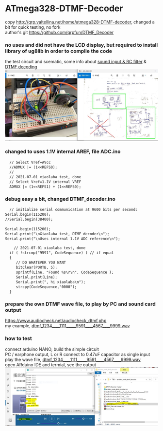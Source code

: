 # ATmega328-DTMF-Decoder  
copy http://qrp.valtellina.net/home/atmega328-DTMF-decoder, changed a bit for quick testing, no fork  
author's git https://github.com/qrpfun/DTMF_Decoder  


### no uses and did not have the LCD display, but required to install library of ug8lib in order to complie the code
the test circuit and scematic,
some info about [sound input & RC filter](https://xiaolaba.wordpress.com/2020/06/21/attiny13-class-d-amp-%e9%96%8b%e9%97%9c%e5%bc%8f%e9%9f%b3%e9%9f%bf%e6%94%be%e5%a4%a7%e5%99%a8/) & [DTMF decoding](https://xiaolaba.wordpress.com/2013/04/19/dtmf-%e9%9b%99%e9%9f%b3%e8%be%a8%e8%99%9f-%e8%a7%a3%e7%a2%bc-%e5%88%b0%e5%ba%95%e7%94%9a%e9%ba%bc%e6%98%af-%e9%a0%bb%e5%9f%9f-frequency-domain-%e5%92%8c-%e6%99%82%e5%9f%9f-time-domain/)  
![DTMF_Decoder_test_circuit.JPG](DTMF_Decoder_test_circuit.JPG)  



### changed to uses 1.1V internal AREF, file ADC.ino

```
  // Select Vref=AVcc
  //ADMUX |= (1<<REFS0);
  //
  // 2021-07-01 xiaolaba test, done
  // Select Vref=1.1V internal VREF
  ADMUX |= (1<<REFS1) + (1<<REFS0);
  ```
  
  
  ### debug easy a bit, changed DTMF_decoder.ino  
  
  ```
    // initialize serial communication at 9600 bits per second:
  Serial.begin(115200);
  //Serial.begin(38400);

  Serial.begin(115200);
  Serial.print("\nXiaolaba test, DTMF decoder\n");
  Serial.print("\nUses internal 1.1V ADC reference\n");

  ```
  
  
  
  ```
      // 2021-07-01 xiaolaba test, done
    if ( !strcmp("9591", CodeSequence) ) // if equal
    {
       // DO WHATEVER YOU WANT
       bitClear(PORTB, 5);
       sprintf(Line, "Found %s\r\n", CodeSequence );
       Serial.print(Line);
       Serial.print(", hi xiaolaba\n");      
       strcpy(CodeSequence,"0000");
    }
  ```
  
  
### prepare the own DTMF wave file, to play by PC and sound card output
https://www.audiocheck.net/audiocheck_dtmf.php  
my example, [dtmf_1234____1111_____9591____4567____9999.wav](dtmf_1234____1111_____9591____4567____9999.wav)   
  
### how to test
connect arduino NANO, build the simple circuit  
PC / earphone output, L or R connect to 0.47uF capacitor as single input  
play the wave file, [dtmf_1234____1111_____9591____4567____9999.wav](dtmf_1234____1111_____9591____4567____9999.wav)  
open ARduino IDE and termial, see the output  
![DTMF_Decoder_test_done.JPG](DTMF_Decoder_test_done.JPG)  
  
  
  
